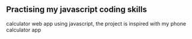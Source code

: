 ## Practising my javascript coding skills
calculator web app using javascript, the project is inspired with my phone calculator app
